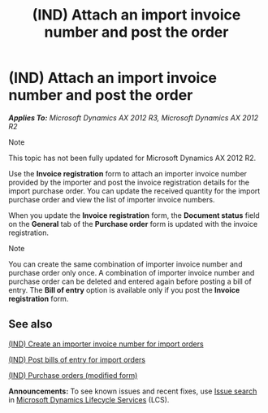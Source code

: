 ﻿---
title: (IND) Attach an import invoice number and post the order
TOCTitle: (IND) Attach an import invoice number and post the order
ms:assetid: 2c5ce66f-fee6-4c7d-924a-7c5bde68cc48
ms:mtpsurl: https://technet.microsoft.com/en-us/library/JJ664584(v=AX.60)
ms:contentKeyID: 49385662
ms.date: 04/18/2014
mtps_version: v=AX.60
---

# (IND) Attach an import invoice number and post the order 


_**Applies To:** Microsoft Dynamics AX 2012 R3, Microsoft Dynamics AX 2012 R2_


> [!NOTE]
> <P>This topic has not been fully updated for Microsoft Dynamics AX 2012 R2.</P>



Use the **Invoice registration** form to attach an importer invoice number provided by the importer and post the invoice registration details for the import purchase order. You can update the received quantity for the import purchase order and view the list of importer invoice numbers.

When you update the **Invoice registration** form, the **Document status** field on the **General** tab of the **Purchase order** form is updated with the invoice registration.


> [!NOTE]
> <P>You can create the same combination of importer invoice number and purchase order only once. A combination of importer invoice number and purchase order can be deleted and entered again before posting a bill of entry. The <STRONG>Bill of entry</STRONG> option is available only if you post the <STRONG>Invoice registration</STRONG> form.</P>



## See also

[(IND) Create an importer invoice number for import orders](ind-create-an-importer-invoice-number-for-import-orders.md)

[(IND) Post bills of entry for import orders](ind-post-bills-of-entry-for-import-orders.md)

[(IND) Purchase orders (modified form)](https://technet.microsoft.com/en-us/library/jj664798\(v=ax.60\))

  
**Announcements:** To see known issues and recent fixes, use [Issue search](http://go.microsoft.com/fwlink/?linkid=389258) in [Microsoft Dynamics Lifecycle Services](http://go.microsoft.com/fwlink/?linkid=306505) (LCS).

